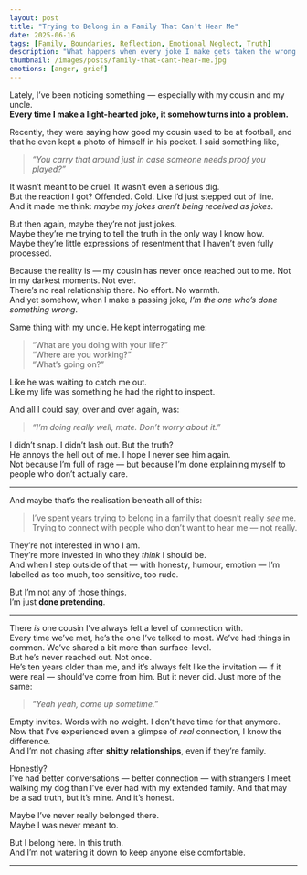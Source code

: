 ```yaml
---
layout: post
title: "Trying to Belong in a Family That Can’t Hear Me"
date: 2025-06-16
tags: [Family, Boundaries, Reflection, Emotional Neglect, Truth]
description: "What happens when every joke I make gets taken the wrong way — and I'm left wondering if I ever really belonged at all?"
thumbnail: /images/posts/family-that-cant-hear-me.jpg
emotions: [anger, grief]
---
```


Lately, I’ve been noticing something — especially with my cousin and my uncle.  
**Every time I make a light-hearted joke, it somehow turns into a problem.**

Recently, they were saying how good my cousin used to be at football, and that he even kept a photo of himself in his pocket. I said something like,  
> *“You carry that around just in case someone needs proof you played?”*

It wasn’t meant to be cruel. It wasn’t even a serious dig.  
But the reaction I got? Offended. Cold. Like I’d just stepped out of line.  
And it made me think: *maybe my jokes aren’t being received as jokes.*

But then again, maybe they’re not just jokes.  
Maybe they’re me trying to tell the truth in the only way I know how.  
Maybe they’re little expressions of resentment that I haven’t even fully processed.

Because the reality is — my cousin has never once reached out to me. Not in my darkest moments. Not ever.  
There’s no real relationship there. No effort. No warmth.  
And yet somehow, when I make a passing joke, *I’m the one who’s done something wrong*.

Same thing with my uncle. He kept interrogating me:  
> “What are you doing with your life?”  
> “Where are you working?”  
> “What’s going on?”

Like he was waiting to catch me out.  
Like my life was something he had the right to inspect.

And all I could say, over and over again, was:
> *“I’m doing really well, mate. Don’t worry about it.”*

I didn’t snap. I didn’t lash out. But the truth?  
He annoys the hell out of me. I hope I never see him again.  
Not because I’m full of rage — but because I’m done explaining myself to people who don’t actually care.

---

And maybe that’s the realisation beneath all of this:

> I’ve spent years trying to belong in a family that doesn’t really *see* me.  
> Trying to connect with people who don’t want to hear me — not really.

They’re not interested in who I am.  
They’re more invested in who they *think* I should be.  
And when I step outside of that — with honesty, humour, emotion — I’m labelled as too much, too sensitive, too rude.

But I’m not any of those things.  
I’m just **done pretending**.

---

There *is* one cousin I’ve always felt a level of connection with.  
Every time we’ve met, he’s the one I’ve talked to most. We’ve had things in common. We’ve shared a bit more than surface-level.  
But he’s never reached out. Not once.  
He’s ten years older than me, and it’s always felt like the invitation — if it were real — should’ve come from him. But it never did. Just more of the same:  
> *“Yeah yeah, come up sometime.”*

Empty invites. Words with no weight. I don’t have time for that anymore.  
Now that I’ve experienced even a glimpse of *real* connection, I know the difference.  
And I’m not chasing after **shitty relationships**, even if they’re family.

Honestly?  
I’ve had better conversations — better connection — with strangers I meet walking my dog than I’ve ever had with my extended family. And that may be a sad truth, but it’s mine. And it’s honest.

Maybe I’ve never really belonged there.  
Maybe I was never meant to.

But I belong here. In this truth.  
And I’m not watering it down to keep anyone else comfortable.


---